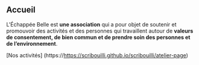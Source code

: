 ## Accueil

L'Échappée Belle est **une association** qui a pour objet de soutenir et promouvoir des activités et des personnes qui travaillent autour de **valeurs de consentement, de bien commun et de prendre soin des personnes et de l’environnement**.

[Nos activités] (https://https://scribouilli.github.io/scribouilli/atelier-page)